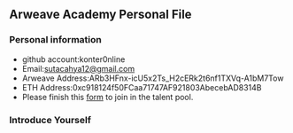 ## Arweave Academy Personal File

### Personal information

- github account:konter0nline
- Email:sutacahya12@gmail.com
- Arweave Address:ARb3HFnx-icU5x2Ts_H2cERk2t6nf1TXVq-A1bM7Tow
- ETH Address:0xc918124f50FCaa71747AF921803AbecebAD8314B
- Please finish this [form](https://docs.google.com/forms/d/e/1FAIpQLSfWA5fIIcBgmRppm3jNz5vmf9Mai_QMVil-2pO4r7YKn_Zhtw/viewform?usp=sf_link) to join in the talent pool.

### Introduce Yourself
